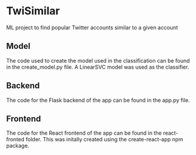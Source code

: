 # TwiSimilar
ML project to find popular Twitter accounts similar to a given account

## Model
The code used to create the model used in the classification can be found in the create_model.py file. A LinearSVC model was used as the classifier.

## Backend
The code for the Flask backend of the app can be found in the app.py file.

## Frontend
The code for the React frontend of the app can be found in the react-fronted folder. This was initally created using the create-react-app npm package.
